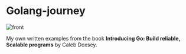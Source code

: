 # Golang-journey

![front](https://drive.google.com/uc?export=view&id=1t9xLJmsUa_uMIZxSBZpiohi4uR3hT33p)


My own written examples from the book **Introducing Go: Build reliable, Scalable programs**
by Caleb Doxsey.
